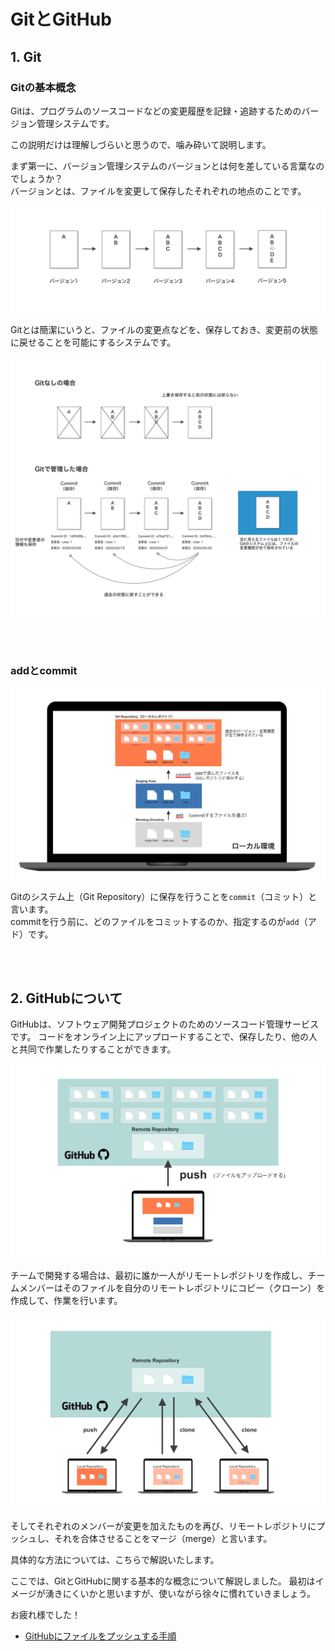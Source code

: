 # GitとGitHub

## 1. Git

### Gitの基本概念
Gitは、プログラムのソースコードなどの変更履歴を記録・追跡するためのバージョン管理システムです。
<!-- （[Wikipedia](https://ja.wikipedia.org/wiki/Git）)） -->

この説明だけは理解しづらいと思うので、噛み砕いて説明します。

まず第一に、バージョン管理システムのバージョンとは何を差している言葉なのでしょうか？<br>
バージョンとは、ファイルを変更して保存したそれぞれの地点のことです。

![Version](img/git1.jpg)

Gitとは簡潔にいうと、ファイルの変更点などを、保存しておき、変更前の状態に戻せることを可能にするシステムです。

![Git](img/git_basic.jpg)

<br>
<br>

### addとcommit

![Git](img/local_repo.jpg)

Gitのシステム上（Git Repository）に保存を行うことを`commit`（コミット）と言います。<br>
commitを行う前に、どのファイルをコミットするのか、指定するのが`add`（アド）です。

<br>
<br>

## 2. GitHubについて

GitHubは、ソフトウェア開発プロジェクトのためのソースコード管理サービスです。
コードをオンライン上にアップロードすることで、保存したり、他の人と共同で作業したりすることができます。

![GitHub](img/GitHub.jpg)

チームで開発する場合は、最初に誰か一人がリモートレポジトリを作成し、チームメンバーはそのファイルを自分のリモートレポジトリにコピー（クローン）を作成して、作業を行います。

![GitHub](img/github_team.jpg)

そしてそれぞれのメンバーが変更を加えたものを再び、リモートレポジトリにプッシュし、それを合体させることをマージ（merge）と言います。

具体的な方法については、こちらで解説いたします。

ここでは、GitとGitHubに関する基本的な概念について解説しました。
最初はイメージが湧きにくいかと思いますが、使いながら徐々に慣れていきましょう。

お疲れ様でした！


- [GitHubにファイルをプッシュする手順](https://github.com/NexSeed00/github)